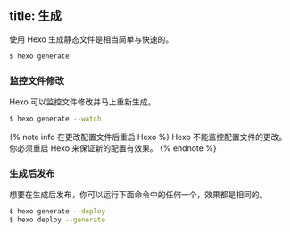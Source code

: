 title: 生成
---

使用 Hexo 生成静态文件是相当简单与快速的。

``` bash
$ hexo generate
```

### 监控文件修改

Hexo 可以监控文件修改并马上重新生成。

``` bash
$ hexo generate --watch
```

{% note info 在更改配置文件后重启 Hexo %}
Hexo 不能监控配置文件的更改。你必须重启 Hexo 来保证新的配置有效果。
{% endnote %}

### 生成后发布

想要在生成后发布，你可以运行下面命令中的任何一个，效果都是相同的。

``` bash
$ hexo generate --deploy
$ hexo deploy --generate
```